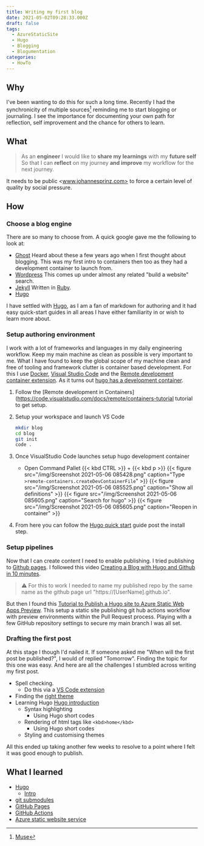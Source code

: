 ```yaml
---
title: Writing my first blog
date: 2021-05-02T09:28:33.000Z
draft: false
tags:
  - AzureStaticSite
  - Hugo
  - Blogging
  - Blogumentation
categories:
  - HowTo
---
```


## Why

I've been wanting to do this for such a long time. Recently I had the
synchronicity of multiple sources[^Muse] reminding me to start blogging or
journaling. I see the importance for documenting your own path for reflection,
self improvement and the chance for others to learn.

## What

> As an **engineer** I would like to **share my learnings** with my **future
> self** So that I can **reflect** on my journey **and improve** my workflow for
> the next journey.

It needs to be public <www.johannesprinz.com> to force a certain level of
quality by social pressure.

## How

### Choose a blog engine

There are so many to choose from. A quick google gave me the following to look
at:

- [Ghost](https://ghost.org/) Heard about these a few years ago when I first
  thought about blogging. This was my first intro to containers then too as they
  had a development container to launch from.
- [Wordpress](https://wordpress.com/) This comes up under almost any related
  "build a website" search.
- [Jekyll](https://jekyllrb.com/) Written in
  [Ruby](https://www.ruby-lang.org/en/).
- [Hugo](Hugo)

I have settled with [Hugo](Hugo), as I am a fan of markdown for authoring and it
had easy quick-start guides in all areas I have either familiarity in or wish to
learn more about.

### Setup authoring environment

I work with a lot of frameworks and languages in my daily engineering workflow.
Keep my main machine as clean as possible is very important to me. What I have
found to keep the global scope of my machine clean and free of tooling and
framework clutter is container based development. For this I use
[Docker](https://www.docker.com/products/docker-desktop),
[Visual Studio Code](https://code.visualstudio.com/) and the
[Remote development container extension](https://marketplace.visualstudio.com/items?itemName=ms-vscode-remote.remote-containers).
As it turns out
[hugo has a development container](https://github.com/microsoft/vscode-dev-containers/tree/v0.158.0/containers/hugo).

1. Follow the [Remote development in
   Containers](<https://code.visualstudio.com/docs/remote/containers-tutorial> tutorial
   to get setup.
2. Setup your workspace and launch VS Code

   ```zsh
   mkdir blog
   cd blog
   git init
   code .
   ```

3. Once VisualStudio Code launches setup hugo development container
   - Open Command Pallet {{< kbd CTRL >}} + {{< kbd p >}}
     {{< figure src="/img/Screenshot 2021-05-06 085428.png" caption="Type `>remote-containers.createDevContainerFile`" >}}
     {{< figure src="/img/Screenshot 2021-05-06 085525.png" caption="Show all definitions" >}}
     {{< figure src="/img/Screenshot 2021-05-06 085605.png" caption="Search for hugo" >}}
     {{< figure src="/img/Screenshot 2021-05-06 085605.png" caption="Reopen in container" >}}
4. From here you can follow the
   [Hugo quick start](https://gohugo.io/getting-started/quick-start/) guide post
   the install step.

### Setup pipelines

Now that I can create content I need to enable publishing. I tried publishing to
[Github pages](https://docs.github.com/en/pages). I followed this video
[Creating a Blog with Hugo and Github in 10 minutes](https://www.youtube.com/watch?v=LIFvgrRxdt4).

> ⚠️ For this to work I needed to name my published repo by the same name as the
> github page url "https://[UserName].github.io".

But then I found this
[Tutorial to Publish a Hugo site to Azure Static Web Apps Preview](https://docs.microsoft.com/en-us/azure/static-web-apps/publish-hugo).
This setup a static site publishing git hub actions workflow with preview
environments within the Pull Request process. Playing with a few GitHub
repository settings to secure my main branch I was all set.

### Drafting the first post

At this stage I though I'd nailed it. If someone asked me "When will the first
post be published?", I would of replied "Tomorrow". Finding the topic for this
one was easy. And here are all the challenges I stumbled across writing my first
post.

- Spell checking.
  - Do this via a
    [VS Code extension](https://github.com/streetsidesoftware/vscode-spell-checker)
- Finding the [right theme](https://themes.gohugo.io/)
- Learning Hugo [Hugo introduction](HugoIntro)
  - Syntax highlighting
    - Using Hugo short codes
  - Rendering of html tags like `<kbd>home</kbd>`
    - Using Hugo short codes
  - Styling and customising themes

All this ended up taking another few weeks to resolve to a point where I felt it
was good enough to publish.

## What I learned

- [Hugo](Hugo)
  - [Intro](HugoIntro)
- [git submodules](https://git-scm.com/book/en/v2/Git-Tools-Submodules)
- [GitHub Pages](<[todo](https://pages.github.com/)>)
- [GitHub Actions](https://docs.github.com/en/actions)
- [Azure static website service](https://docs.microsoft.com/en-us/azure/static-web-apps/getting-started)

[^Muse]: [Muse](/muse)
